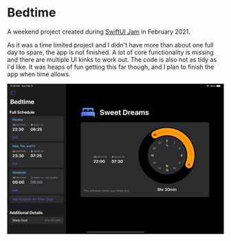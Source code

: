 # Bedtime

A weekend project created during [SwiftUI Jam](https://www.swiftuijam.com/) in February 2021.

As it was a time limited project and I didn't have more than about one full day to spare, the app is not finished. A lot of core functionality is missing and there are multiple UI kinks to work out. The code is also not as tidy as I'd like. It was heaps of fun getting this far though, and I plan to finish the app when time allows.

![Bedtime App screenshot](Docs/bedtime.png)
